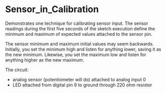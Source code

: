 # Sensor_in_Calibration


Demonstrates one technique for calibrating sensor input. The sensor readings
  during the first five seconds of the sketch execution define the minimum and
  maximum of expected values attached to the sensor pin.

  The sensor minimum and maximum initial values may seem backwards. Initially,
  you set the minimum high and listen for anything lower, saving it as the new
  minimum. Likewise, you set the maximum low and listen for anything higher as
  the new maximum.

  The circuit:
  - analog sensor (potentiometer will do) attached to analog input 0
  - LED attached from digital pin 9 to ground through 220 ohm resistor

